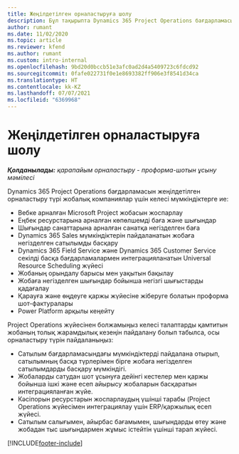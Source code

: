 ```yaml
---
title: Жеңілдетілген орналастыруға шолу
description: Бұл тақырыпта Dynamics 365 Project Operations бағдарламасын жеңілдетілген орналастыру туралы ақпарат берілген.
author: rumant
ms.date: 11/02/2020
ms.topic: article
ms.reviewer: kfend
ms.author: rumant
ms.custom: intro-internal
ms.openlocfilehash: 9bd20d0bccb51e3afc0ad2d4a5409723c6fdcd92
ms.sourcegitcommit: 0fafe022731f0e1e8693382ff906e3f8541d34ca
ms.translationtype: HT
ms.contentlocale: kk-KZ
ms.lasthandoff: 07/07/2021
ms.locfileid: "6369968"
---
```

# <a name="lite-deployment-overview"></a>Жеңілдетілген орналастыруға шолу

_**Қолданылады:** қарапайым орналастыру - проформа-шотын ұсыну мәмілесі_

Dynamics 365 Project Operations бағдарламасын жеңілдетілген орналастыру түрі жобалық компаниялар үшін келесі мүмкіндіктерге ие:

- Вебке арналған Microsoft Project жобасын жоспарлау
- Еңбек ресурстарына арналған көпөлшемді баға және шығындар
- Шығындар санаттарына арналған санатқа негізделген баға
- Dynamics 365 Sales мүмкіндіктерін пайдаланатын жобаға негізделген сатылымды басқару
- Dynamics 365 Field Service және Dynamics 365 Customer Service секілді басқа бағдарламалармен интеграцияланатын Universal Resource Scheduling жүйесі
- Жобаның орындалу барысы мен уақытын бақылау
- Жобаға негізделген шығындар бойынша негізгі шығыстарды қадағалау
- Қарауға және өңдеуге қаржы жүйесіне жіберуге болатын проформа шот-фактуралары
- Power Platform арқылы кеңейту

Project Operations жүйесінен болжамыңыз келесі талаптарды қамтитын жобаның толық жарамдылық кезеңін пайдалану болып табылса, осы орналастыру түрін пайдаланыңыз:

- Сатылым бағдарламасындағы мүмкіндіктерді пайдалана отырып, сатылымның басқа түрлерімен бірге жобаға негізделген сатылымдарды басқару мүмкіндігі.
- Жобаларды сатудан шот ұсынуға дейінгі кестелер мен қаржы бойынша ішкі және есеп айырысу жобаларын басқаратын интеграцияланған жүйе.
- Кәсіпорын ресурстарын жоспарлаудың үшінші тарабы (Project Operations жүйесімен интеграциялау үшін ERP/қаржылық есеп жүйесі.
- Сатылым салығымен, айырбас бағамымен, шығындарды өтеу және жобадан тыс шығындармен жұмыс істейтін үшінші тарап жүйесі.


[!INCLUDE[footer-include](../includes/footer-banner.md)]